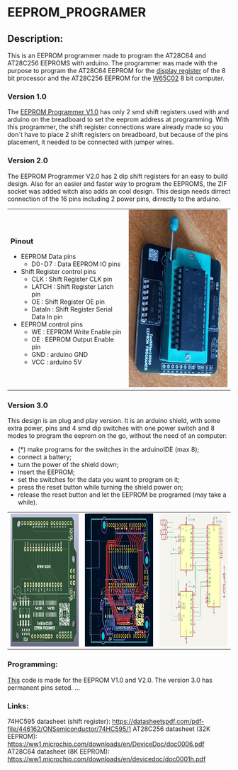 # EEPROM_PROGRAMER

## Description:
This is an EEPROM programmer made to program the AT28C64 and AT28C256 EEPROMS with arduino. The programmer was made with the purpose to program the AT28C64 EEPROM for the [display register](https://github.com/Tonikiller10000/8BitProcessor/tree/main/DisplayRegister) of the 8 bit processor and the AT28C256 EEPROM for the [W65C02](https://github.com/Tonikiller10000/W65C02Computer) 8 bit computer.

### Version 1.0
The [EEPROM Programmer V1.0](https://github.com/Tonikiller10000/EEPROM_PROGRAMER/blob/main/EEPROM_PROGRAMER_V1.0/EEPROM_PROGRAMER_V1.0_Pictures/20230729_093718.jpg) has only 2 smd shift registers used with and arduino on the breadboard to set the eeprom address at programming. With this programmer, the shift register connections ware already made so you don`t have to place 2 shift registers on breadboard, but because of the pins placement, it needed to be connected with jumper wires.

### Version 2.0
The EEPROM Programmer V2.0 has 2 dip shift registers for an easy to build design. Also for an easier and faster way to program the EEPROMS, the ZIF socket was added witch also adds an cool design. This design needs dirrect connection of the 16 pins including 2 power pins, dirrectly to the arduino. 

<table>
  <tr>
    <td>

### Pinout
- EEPROM Data pins
    - D0-D7     : Data EEPROM IO pins
- Shift Register control pins
    - CLK       : Shift Register CLK pin
    - LATCH     : Shift Register Latch pin
    - OE        : Shift Register OE pin
    - DataIn    : Shift Register Serial Data In pin
- EEPROM control pins
    - WE        : EEPROM Write Enable pin
    - OE        : EEPROM Output Enable pin
    - GND       : arduino GND
    - VCC       : arduino 5V
    </td>
    <td><img src="https://github.com/Tonikiller10000/EEPROM_PROGRAMER/blob/main/EEPROM_PROGRAMER_V2.0/EEPROM_PROGRAMER_V2.0_Pictures/EE2.jpg" width=300 height=400 ></td>
  </tr>
</table>


### Version 3.0
This design is an plug and play version. It is an arduino shield, with some extra power, pins and 4 smd dip switches with one power switch and 8 modes to program the eeprom on the go, without the need of an computer:
- (*) make programs for the switches in the arduinoIDE (max 8);
- connect a battery;
- turn the power of the shield down;
- insert the EEPROM;
- set the switches for the data you want to program on it;
- press the reset button while turning the shield power on;   
- release the reset button and let the EEPROM be programed (may take a while).

<table>
  <tr>
    <td><img src="https://github.com/Tonikiller10000/EEPROM_PROGRAMER/blob/main/EEPROM_PROGRAMER_V3.0/EEPROM_PROGRAMER_V3.0_Pictures/ee32.png" width=400 height=300 ></td>
    <td><img src="https://github.com/Tonikiller10000/EEPROM_PROGRAMER/blob/main/EEPROM_PROGRAMER_V3.0/EEPROM_PROGRAMER_V3.0_Pictures/ee31.png" width=400 height=300 ></td>
    <td><img src="https://github.com/Tonikiller10000/EEPROM_PROGRAMER/blob/main/EEPROM_PROGRAMER_V3.0/EEPROM_PROGRAMER_V3.0_Pictures/ee33.png" width=400 height=300 ></td>
  </tr>
</table>



### Programming:
[This](https://github.com/Tonikiller10000/EEPROM_PROGRAMER/blob/main/EEPROM_PROGRAMER_V2.0/EEPROM_PROGRAMER_V2.0.ino) code is made for the EEPROM V1.0 and V2.0. The version 3.0 has permanent pins seted. ...


### Links:
74HC595 datasheet (shift register): https://datasheetspdf.com/pdf-file/446162/ONSemiconductor/74HC595/1
AT28C256 datasheet (32K EEPROM): https://ww1.microchip.com/downloads/en/DeviceDoc/doc0006.pdf
AT28C64 datasheet (8K EEPROM): https://ww1.microchip.com/downloads/en/devicedoc/doc0001h.pdf

